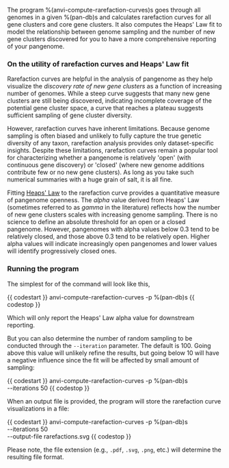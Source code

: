 The program %(anvi-compute-rarefaction-curves)s goes through all genomes in a given %(pan-db)s and calculates rarefaction curves for all gene clusters and core gene clusters. It also computes the Heaps' Law fit to model the relationship between genome sampling and the number of new gene clusters discovered for you to have a more comprehensive reporting of your pangenome.

### On the utility of rarefaction curves and Heaps' Law fit

Rarefaction curves are helpful in the analysis of pangenome as they help visualize the *discovery rate of new gene clusters* as a function of increasing number of genomes. While a steep curve suggests that many new gene clusters are still being discovered, indicating incomplete coverage of the potential gene cluster space, a curve that reaches a plateau suggests sufficient sampling of gene cluster diversity.

However, rarefaction curves have inherent limitations. Because genome sampling is often biased and unlikely to fully capture the true genetic diversity of any taxon, rarefaction analysis provides only dataset-specific insights. Despite these limitations, rarefaction curves remain a popular tool for characterizing whether a pangenome is relatively 'open' (with continuous gene discovery) or 'closed' (where new genome additions contribute few or no new gene clusters). As long as you take such numerical summaries with a huge grain of salt, it is all fine.

Fitting [Heaps' Law](https://en.wikipedia.org/wiki/Heaps'_law) to the rarefaction curve provides a quantitative measure of pangenome openness. The *alpha* value derived from Heaps' Law (sometimes referred to as *gamma* in the literature) reflects how the number of new gene clusters scales with increasing genome sampling. There is no science to define an absolute threshold for an open or a closed pangenome. However, pangenomes with alpha values below 0.3 tend to be relatively closed, and those above 0.3 tend to be relatively open. Higher alpha values will indicate increasingly open pangenomes and lower values will identify progressively closed ones.

### Running the program

The simplest for of the command will look like this,

{{ codestart }}
anvi-compute-rarefaction-curves -p %(pan-db)s
{{ codestop }}

Which will only report the Heaps' Law alpha value for downstream reporting.

But you can also determine the number of random sampling to be conducted through the `--iteration` parameter. The default is 100. Going above this value will unlikely refine the results, but going below 10 will have a negative influence since the fit will be affected by small amount of sampling:

{{ codestart }}
anvi-compute-rarefaction-curves -p %(pan-db)s \
                                --iterations 50
{{ codestop }}

When an output file is provided, the program will store the rarefaction curve visualizations in a file:

{{ codestart }}
anvi-compute-rarefaction-curves -p %(pan-db)s \
                                --iterations 50 \
                                --output-file rarefactions.svg
{{ codestop }}

Please note, the file extension (e.g., `.pdf`, `.svg`, `.png`, etc.) will determine the resulting file format.
